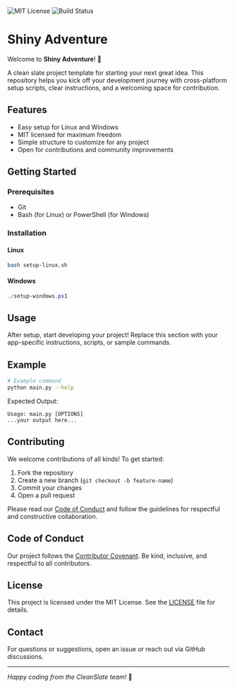 ![MIT License](https://img.shields.io/badge/license-MIT-blue.svg)
![Build Status](https://img.shields.io/badge/build-passing-brightgreen.svg)

# Shiny Adventure

Welcome to **Shiny Adventure**! 🚀

A clean slate project template for starting your next great idea. This repository helps you kick off your development journey with cross-platform setup scripts, clear instructions, and a welcoming space for contribution.

## Features
- Easy setup for Linux and Windows
- MIT licensed for maximum freedom
- Simple structure to customize for any project
- Open for contributions and community improvements

## Getting Started

### Prerequisites
- Git
- Bash (for Linux) or PowerShell (for Windows)

### Installation
#### Linux
```bash
bash setup-linux.sh
```

#### Windows
```powershell
./setup-windows.ps1
```

## Usage
After setup, start developing your project! Replace this section with your app-specific instructions, scripts, or sample commands.

## Example
```bash
# Example command
python main.py --help
```

Expected Output:
```
Usage: main.py [OPTIONS]
...your output here...
```

## Contributing
We welcome contributions of all kinds! To get started:
1. Fork the repository
2. Create a new branch (`git checkout -b feature-name`)
3. Commit your changes
4. Open a pull request

Please read our [Code of Conduct](#code-of-conduct) and follow the guidelines for respectful and constructive collaboration.

## Code of Conduct
Our project follows the [Contributor Covenant](https://www.contributor-covenant.org/version/2/0/code_of_conduct/). Be kind, inclusive, and respectful to all contributors.

## License
This project is licensed under the MIT License. See the [LICENSE](LICENSE) file for details.

## Contact
For questions or suggestions, open an issue or reach out via GitHub discussions.

---

*Happy coding from the CleanSlate team!* 🎉